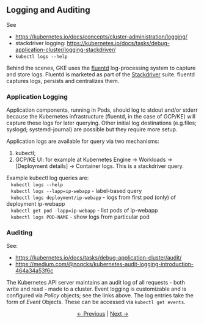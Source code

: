 ## Logging and Auditing

See
* https://kubernetes.io/docs/concepts/cluster-administration/logging/
* stackdriver logging: https://kubernetes.io/docs/tasks/debug-application-cluster/logging-stackdriver/
* `kubectl logs --help`

Behind the scenes, GKE uses the [fluentd](https://www.fluentd.org/ "fluentd") log-processing system to capture and store logs. Fluentd
is marketed as part of the [Stackdriver](https://cloud.google.com/stackdriver/ "Stackdriver") suite. fluentd captures logs, persists
and centralizes them.

### Application Logging

Application components, running in Pods, should log to stdout and/or stderr because the Kubernetes infrastructure (fluentd, in the
case of GCP/KE) will capture these logs for later querying. Other initial log destinations (e.g.files; syslogd; systemd-journal)
are possible but they require more setup.

Application logs are available for query via two mechanisms:
1. kubectl;
2. GCP/KE UI: for example at Kubernetes Engine &rarr; Workloads &rarr; \[Deployment details\] &rarr; Container logs. This is a
stackdriver query.

Example kubectl log queries are:  
&nbsp;&nbsp;&nbsp;`kubectl logs --help`  
&nbsp;&nbsp;&nbsp;`kubectl logs --lapp=ip-webapp` - label-based query  
&nbsp;&nbsp;&nbsp;`kubectl logs deployment/ip-webapp` - logs from first pod (only) of deployment ip-webapp  
&nbsp;&nbsp;&nbsp;`kubectl get pod -lapp=ip-webapp` - list pods of ip-webapp  
&nbsp;&nbsp;&nbsp;`kubectl logs POD-NAME` - show logs from particular pod

### Auditing

See:
* https://kubernetes.io/docs/tasks/debug-application-cluster/audit/
* https://medium.com/@noqcks/kubernetes-audit-logging-introduction-464a34a53f6c

The Kubernetes API server maintains an audit log of all requests - both write and read - made to a cluster. Event logging is
customizable and is configured via *Policy* objects; see the links above. The log entries take the form of *Event*
Objects. These can be accessed via `kubectl get events`. 

<p align="center"><a href="./Authorization.md">&larr;&nbsp;Previous</a>&nbsp;&vert;&nbsp;<a href="./Resources.md">Next&nbsp;&rarr;</a></p>
